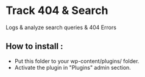 Track 404 & Search
=================

Logs & analyze search queries & 404 Errors

How to install :
---

* Put this folder to your wp-content/plugins/ folder.
* Activate the plugin in "Plugins" admin section.